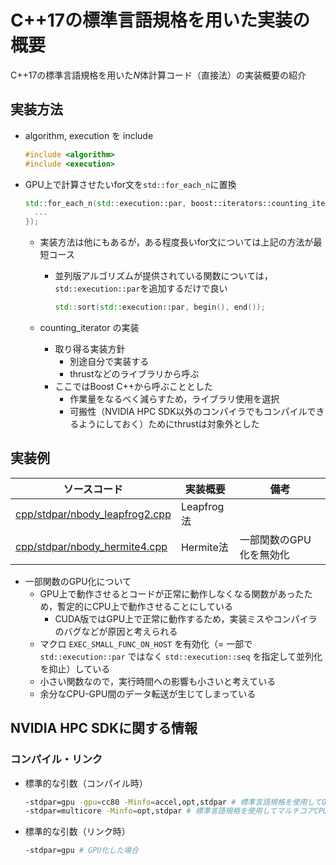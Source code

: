 # C++17の標準言語規格を用いた実装の概要

C++17の標準言語規格を用いた$N$体計算コード（直接法）の実装概要の紹介

## 実装方法

* algorithm, execution を include

   ```c++
   #include <algorithm>
   #include <execution>
   ```

* GPU上で計算させたいfor文を`std::for_each_n`に置換

   ```c++
   std::for_each_n(std::execution::par, boost::iterators::counting_iterator<int32_t>(0), num, [=](const int32_t ii){
     ...
   });
   ```

  * 実装方法は他にもあるが，ある程度長いfor文については上記の方法が最短コース
    * 並列版アルゴリズムが提供されている関数については，`std::execution::par`を追加するだけで良い

       ```c++
       std::sort(std::execution::par, begin(), end());
       ```

  * counting_iterator の実装
    * 取り得る実装方針
      * 別途自分で実装する
      * thrustなどのライブラリから呼ぶ
    * ここではBoost C++から呼ぶこととした
      * 作業量をなるべく減らすため，ライブラリ使用を選択
      * 可搬性（NVIDIA HPC SDK以外のコンパイラでもコンパイルできるようにしておく）ためにthrustは対象外とした

## 実装例

| ソースコード | 実装概要 | 備考 |
| ---- | ---- | ---- |
| [cpp/stdpar/nbody_leapfrog2.cpp](/cpp/stdpar/nbody_leapfrog2.cpp) | Leapfrog法 | |
| [cpp/stdpar/nbody_hermite4.cpp](/cpp/stdpar/nbody_hermite4.cpp) | Hermite法 | 一部関数のGPU化を無効化 |

* 一部関数のGPU化について
  * GPU上で動作させるとコードが正常に動作しなくなる関数があったため，暫定的にCPU上で動作させることにしている
    * CUDA版ではGPU上で正常に動作するため，実装ミスやコンパイラのバグなどが原因と考えられる
  * マクロ `EXEC_SMALL_FUNC_ON_HOST` を有効化（= 一部で `std::execution::par` ではなく `std::execution::seq` を指定して並列化を抑止）している
  * 小さい関数なので，実行時間への影響も小さいと考えている
  * 余分なCPU-GPU間のデータ転送が生じてしまっている

## NVIDIA HPC SDKに関する情報

### コンパイル・リンク

* 標準的な引数（コンパイル時）

  ```sh
  -stdpar=gpu -gpu=cc80 -Minfo=accel,opt,stdpar # 標準言語規格を使用してGPU化，cc80（NVIDIA A100）向けに最適化，GPUオフローディングや性能最適化に関するコンパイラメッセージを出力
  -stdpar=multicore -Minfo=opt,stdpar # 標準言語規格を使用してマルチコアCPU向けに並列化，性能最適化に関するコンパイラメッセージを出力
  ```

* 標準的な引数（リンク時）

  ```sh
  -stdpar=gpu # GPU化した場合
  ```
